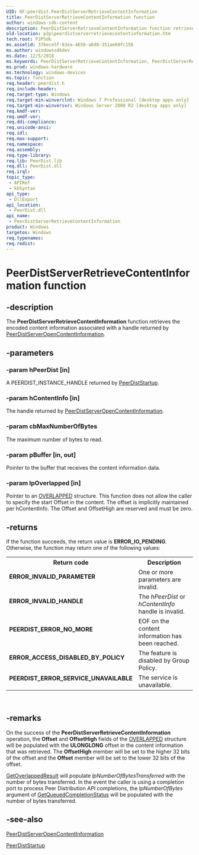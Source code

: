 ```yaml
---
UID: NF:peerdist.PeerDistServerRetrieveContentInformation
title: PeerDistServerRetrieveContentInformation function
author: windows-sdk-content
description: PeerDistServerRetrieveContentInformation function retrieves the encoded content information associated with a handle returned by PeerDistServerOpenContentInformation.
old-location: p2p\peerdistserverretrievecontentinformation.htm
tech.root: P2PSdk
ms.assetid: 376ece5f-93ea-4650-a6d8-351ae60fc15b
ms.author: windowssdkdev
ms.date: 12/5/2018
ms.keywords: PeerDistServerRetrieveContentInformation, PeerDistServerRetrieveContentInformation function [Peer Networking], p2p.peerdistserverretrievecontentinformation, peerdist/PeerDistServerRetrieveContentInformation
ms.prod: windows-hardware
ms.technology: windows-devices
ms.topic: function
req.header: peerdist.h
req.include-header: 
req.target-type: Windows
req.target-min-winverclnt: Windows 7 Professional [desktop apps only]
req.target-min-winversvr: Windows Server 2008 R2 [desktop apps only]
req.kmdf-ver: 
req.umdf-ver: 
req.ddi-compliance: 
req.unicode-ansi: 
req.idl: 
req.max-support: 
req.namespace: 
req.assembly: 
req.type-library: 
req.lib: PeerDist.lib
req.dll: PeerDist.dll
req.irql: 
topic_type:
 - APIRef
 - kbSyntax
api_type:
 - DllExport
api_location:
 - PeerDist.dll
api_name:
 - PeerDistServerRetrieveContentInformation
product: Windows
targetos: Windows
req.typenames: 
req.redist: 
---
```


# PeerDistServerRetrieveContentInformation function


## -description


The <b>PeerDistServerRetrieveContentInformation</b> function retrieves the encoded content information associated with a handle returned by <a href="https://msdn.microsoft.com/17b07141-2786-4192-ba7b-f3210c10aad4">PeerDistServerOpenContentInformation</a>.


## -parameters




### -param hPeerDist [in]

A PEERDIST_INSTANCE_HANDLE returned by <a href="https://msdn.microsoft.com/62d4f139-ab18-4d65-bda5-1cf09d7ddab9">PeerDistStartup</a>.


### -param hContentInfo [in]

The handle returned by <a href="https://msdn.microsoft.com/17b07141-2786-4192-ba7b-f3210c10aad4">PeerDistServerOpenContentInformation</a>.


### -param cbMaxNumberOfBytes

The maximum number of bytes to read.


### -param pBuffer [in, out]

Pointer to the buffer that receives the content information data.


### -param lpOverlapped [in]

Pointer to an <a href="http://go.microsoft.com/fwlink/p/?linkid=131007">OVERLAPPED</a> structure. This function does not allow the caller to specify the start Offset in the content. The offset is implicitly maintained per hContentInfo. The Offset and OffsetHigh are reserved and must be zero.


## -returns



If the function succeeds, the return value is <b>ERROR_IO_PENDING</b>. Otherwise, the function may return one of the following values:

<table>
<tr>
<th>Return code</th>
<th>Description</th>
</tr>
<tr>
<td width="40%">
<dl>
<dt><b>ERROR_INVALID_PARAMETER</b></dt>
</dl>
</td>
<td width="60%">
One or more parameters are invalid.

</td>
</tr>
<tr>
<td width="40%">
<dl>
<dt><b>ERROR_INVALID_HANDLE</b></dt>
</dl>
</td>
<td width="60%">
The <i>hPeerDist</i> or <i>hContentInfo</i> handle is invalid.

</td>
</tr>
<tr>
<td width="40%">
<dl>
<dt><b>PEERDIST_ERROR_NO_MORE</b></dt>
</dl>
</td>
<td width="60%">
EOF on the content information has been reached.

</td>
</tr>
<tr>
<td width="40%">
<dl>
<dt><b>ERROR_ACCESS_DISABLED_BY_POLICY</b></dt>
</dl>
</td>
<td width="60%">
The feature is disabled by Group Policy.

</td>
</tr>
<tr>
<td width="40%">
<dl>
<dt><b>PEERDIST_ERROR_SERVICE_UNAVAILABLE</b></dt>
</dl>
</td>
<td width="60%">
The service is unavailable.

</td>
</tr>
</table>
 




## -remarks



On the success of the <b>PeerDistServerRetrieveContentInformation</b> operation, the <b>Offset</b> and <b>OffsetHigh</b> fields of the <a href="https://msdn.microsoft.com/5037f6b9-e316-483b-a8e2-b58d2587ebd9">OVERLAPPED</a> structure will be populated with the <b>ULONGLONG</b> offset in the content information that was retrieved. The <b>OffsetHigh</b> member will be set to the higher 32 bits of the offset and the <b>Offset</b> member will be set to the lower 32 bits of the offset.


<a href="https://msdn.microsoft.com/7f999959-9b22-4491-ae2b-a2674d821110">GetOverlappedResult</a> will populate <i>lpNumberOfBytesTransferred</i> with the number of bytes transferred. In the event the caller is using a completion port to process Peer Distribution API completions, the <i>lpNumberOfBytes</i> argument of <a href="https://msdn.microsoft.com/8121a38b-0fe1-43b8-aed6-4b85af1feba9">GetQueuedCompletionStatus</a> will be populated with the number of bytes transferred.




## -see-also




<a href="https://msdn.microsoft.com/17b07141-2786-4192-ba7b-f3210c10aad4">PeerDistServerOpenContentInformation</a>



<a href="https://msdn.microsoft.com/62d4f139-ab18-4d65-bda5-1cf09d7ddab9">PeerDistStartup</a>
 

 

